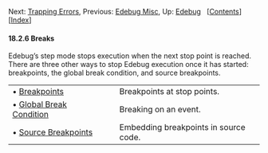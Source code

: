 

Next: [Trapping Errors](Trapping-Errors.html), Previous: [Edebug Misc](Edebug-Misc.html), Up: [Edebug](Edebug.html)   \[[Contents](index.html#SEC_Contents "Table of contents")]\[[Index](Index.html "Index")]

#### 18.2.6 Breaks

Edebug’s step mode stops execution when the next stop point is reached. There are three other ways to stop Edebug execution once it has started: breakpoints, the global break condition, and source breakpoints.

|                                                         |    |                                       |
| :------------------------------------------------------ | -- | :------------------------------------ |
| • [Breakpoints](Breakpoints.html)                       |    | Breakpoints at stop points.           |
| • [Global Break Condition](Global-Break-Condition.html) |    | Breaking on an event.                 |
| • [Source Breakpoints](Source-Breakpoints.html)         |    | Embedding breakpoints in source code. |
